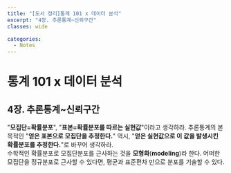 ```yaml
---
title: "[도서 정리]통계 101 x 데이터 분석"
excerpt: "4장. 추론통계~신뢰구간"
classes: wide

categories:
  - Notes
---
```

# 통계 101 x 데이터 분석
## 4장. 추론통계~신뢰구간

"**모집단=확률분포**", "**표본=확률분포를 따르는 실현값**"이라고 생각하라. 추론통계의 본 목적인 "**얻은 표본으로 모집단을 추정한다.**" 역시, "**얻은 실현값으로 이 값을 발생시킨 확률분포를 추정한다.**"로 바꾸어 생각하라.  
수학적인 확률분포로 모집단분포를 근사하는 것을 **모형화**(**modeling**)라 한다. 어떠한 모집단을 정규분포로 근사할 수 있다면, 평균과 표준편차 만으로 분포를 기술할 수 있다.